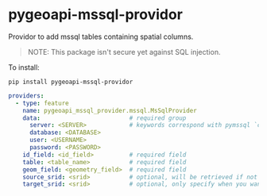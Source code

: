 # pygeoapi-mssql-providor

Providor to add mssql tables containing spatial columns.

> NOTE: This package isn't secure yet against SQL injection. 

To install:
```commandline
pip install pygeoapi-mssql-providor
```

```yaml
providers:
  - type: feature
    name: pygeoapi_mssql_provider.mssql.MsSqlProvider
    data:                         # required group
      server: <SERVER>            # keywords correspond with pymssql `connect` method
      database: <DATABASE>
      user: <USERNAME>
      password: <PASSWORD>        
    id_field: <id_field>          # required field
    table: <table_name>           # required field
    geom_field: <geometry_field>  # required field
    source_srid: <srid>           # optional, will be retrieved if not specified
    target_srid: <srid>           # optional, only specify when you want to transform geometry
```
